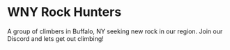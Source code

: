# WNY Rock Hunters

A group of climbers in Buffalo, NY seeking new rock in our region. Join our Discord and lets get out climbing!

